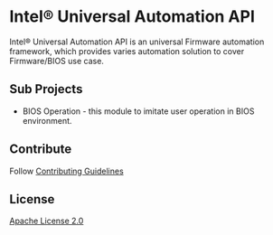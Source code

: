 # Intel® Universal Automation API
Intel® Universal Automation API is an universal Firmware automation framework, which provides varies automation solution to cover Firmware/BIOS use case. 


## Sub Projects
* BIOS Operation - this module to imitate user operation in BIOS environment.


## Contribute
Follow [Contributing Guidelines](CONTRIBUTING.md)

## License
[Apache License 2.0](LICENSE)
